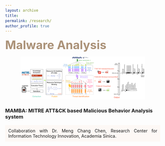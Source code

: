 ```yaml
---
layout: archive
title: 
permalink: /research/
author_profile: true
---
```

<!-- Malware Analysis Paragraph-->
<span style="color:#AB9278;font-weight:700;font-size:38px"> Malware Analysis </span>

<!--這裡放影片-->
<div align="center">
    <img src="/images/Malware_Analysis.png" width="80%" height="80%"> 
</div>

<h3>MAMBA: MITRE ATT&CK based Malicious Behavior Analysis system</h3>
<div style= "background:#FDF8F5">
  <p style="padding: 10px; text-align: justify; white-space: normal;">Collaboration with Dr. Meng Chang Chen, Research Center for Information Technology Innovation, Academia Sinica. </p> 

